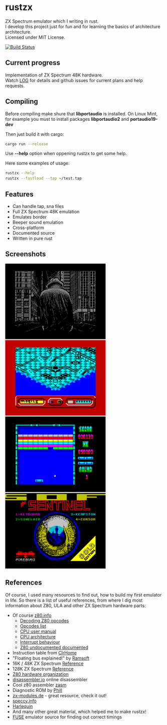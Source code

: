 # rustzx
ZX Spectrum emulator which I writing in rust.   
I develop this project just for fun and for learning the basics of architecture architecture.  
Licensed under MIT License.

[![Build Status](https://travis-ci.org/pacmancoder/rustzx.svg?branch=master)](https://travis-ci.org/pacmancoder/rustzx)

## Current progress
Implementation of ZX Spectrum 48K hardware.  
Watch [LOG](LOG.md) for details and github issues
for current plans and help requests.
## Compiling
Before compiling make shure that **libportaudio** is
installed.
On Linux Mint, for example you must to install packages **libportaudio2** and
**portaudio19-dev**  

Then just build it with cargo:

```bash
cargo run --release
```
Use **--help** option when oppening rustzx to get some help.  

Here some examples of usage:
```bash
rustzx --help
rustzx --fastload --tap ~/test.tap
```
## Features
- Can handle tap, sna files
- Full ZX Spectrum 48K emulation
- Emulates border
- Beeper sound emulation
- Cross-platform
- Documented source
- Written in pure rust

## Screenshots
![](screenshots/rain.png)
![](screenshots/q.png)   
![](screenshots/arkanoid.png)
![](screenshots/sentinel.png)
## References
Of course, I used many resources to find out, how to build my first
emulator in life. So there is a list of useful references, from where I dig most information about Z80, ULA and other ZX Spectrum hardware parts:  
- Of course [z80.info](http://www.z80.info/)
    - [Decoding Z80 opcodes](http://www.z80.info/decoding.htm)
    - [Opcodes list](http://www.z80.info/z80code.txt)
    - [CPU user manual](http://www.z80.info/zip/z80cpu_um.pdf)
    - [CPU architecture](http://www.z80.info/z80arki.htm)
    - [Interrupt behaviour](http://www.z80.info/interrup.htm)
    - [Z80 undocumented documented](http://www.z80.info/zip/z80-documented.pdf)
- Instruction table from [ClrHome](http://clrhome.org/table/)
- "Floating bus explained!" by [Ramsoft](http://ramsoft.bbk.org.omegahg.com/floatingbus.html)
- 16K / 48K ZX Spectrum [Reference](http://www.worldofspectrum.org/faq/reference/48kreference.htm)
- 128K ZX Spectrum [Reference](http://www.worldofspectrum.org/faq/reference/128kreference.htm)
- [Z80 hardware organization](http://www.msxarchive.nl/pub/msx/mirrors/msx2.com/zaks/z80prg02.htm)
- [disassembler.io](https://www.onlinedisassembler.com) online disassembler
- Cool z80 assembler [zasm](http://k1.spdns.de/Develop/Projects/zasm-4.0/Distributions/)
- Diagnostic ROM by [Phill](http://www.retroleum.co.uk/electronics-articles/a-diagnostic-rom-image-for-the-zx-spectrum/)
- [zx-modules.de](http://www.zx-modules.de/) - great resource, check it out!
- [speccy.info](http://speccy.info)
- [Harlequin](http://www.zxdesign.info/harlequin.shtml)
- And many other great material, which helped me to make rustzx!
- [FUSE](http://fuse-emulator.sourceforge.net/) emulator source for finding out correct timings

